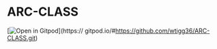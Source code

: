 # ARC-CLASS
[![Open in Gitpod](https://gitpod.io/button/open-in-gitpod.svg)](https:// gitpod.io/#https://github.com/wtigg36/ARC-CLASS.git)
